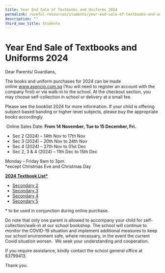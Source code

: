 ```yaml
---
title: Year End Sale of Textbooks and Uniforms 2024
permalink: /useful-resources/students/year-end-sale-of-textbooks-and-uniforms-2024/
description: ""
third_nav_title: Students
---
```

# Year End Sale of Textbooks and Uniforms 2024

Dear Parents/ Guardians,

The books and uniform purchases for 2024 can be made online&nbsp;<a href="http://www.asencio.com.sg//" target="_blank">www.asencio.com.sg</a>&nbsp;(You will need to register an account with the company first) or via walk-in to the school. At the checkout section, you may choose self-collection in school or delivery at a small fee.

Please see the booklist 2024 for more information. If your child is offering subject-based banding or higher-level subjects, please buy the appropriate books accordingly.

&nbsp;Online Sales Date:&nbsp;**From 14 November, Tue to 15 December, Fri.**

*   Sec 2 (2024) – 14th Nov to 17th Nov
*   Sec 3 (2024) – 20th Nov to 24th Nov
*   Sec 4 (2024) – 27th Nov to 01st Dec
*   Sec 2, 3 &amp; 4 (2024) – 11th Dec to 15th Dec

Monday – Friday 9am to 3pm.  
\*except Christmas Eve and Christmas Day

<b><u>2024 Textbook List*</u></b>

*   <a href="/files/Useful%20Resources/Students/2024%20end%20Textbooks%20&amp;%20Uniforms/bukit%20batok%20secondary%20school%20booklist%202024%20s2.pdf" target="_blank">Secondary 2</a>
*   <a href="/files/Useful%20Resources/Students/2024%20end%20Textbooks%20&amp;%20Uniforms/bukit%20batok%20secondary%20school%20booklist%202024%20s3.pdf" target="_blank">Secondary 3</a>
*   <a href="/files/Useful%20Resources/Students/2024%20end%20Textbooks%20&amp;%20Uniforms/bukit%20batok%20secondary%20school%20booklist%202024%20s4.pdf" target="_blank">Secondary 4</a>
*   <a href="/files/Useful%20Resources/Students/2024%20end%20Textbooks%20&amp;%20Uniforms/bukit%20batok%20secondary%20school%20booklist%202024%20s5.pdf" target="_blank">Secondary 5</a>

\* to be used in conjunction during online purchase.

Do note that only one parent is allowed to accompany your child for self-collection/walk-in at our school bookshop. The school will continue to monitor the COVID-19 situation and implement additional measures to keep our school environment safe, where necessary, in the event the current Covid situation worsen. &nbsp;We seek your understanding and cooperation.

If you require assistance, kindly contact the school general office at 63799413.

Thank you.